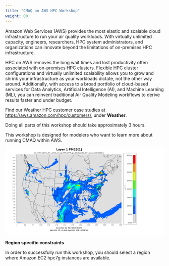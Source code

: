 ```yaml
---
title: "CMAQ on AWS HPC Workshop"
weight: 00
---
```


Amazon Web Services (AWS) provides the most elastic and scalable cloud infrastructure to run your air quality workloads. With virtually unlimited capacity, engineers, researchers, HPC system administrators, and organizations can innovate beyond the limitations of on-premises HPC infrastructure.

HPC on AWS removes the long wait times and lost productivity often associated with on-premises HPC clusters. Flexible HPC cluster configurations and virtually unlimited scalability allows you to grow and shrink your infrastructure as your workloads dictate, not the other way around. Additionally, with access to a broad portfolio of cloud-based services for Data Analytics, Artificial Intelligence (AI), and Machine Learning (ML), you can reinvent traditional Air Quality Modeling workflows to derive results faster and under budget.

Find our Weather HPC customer case studies at https://aws.amazon.com/hpc/customers/, under **Weather**.

Doing all parts of this workshop should take approximately 3 hours.

This workshop is designed for modelers who want to learn more about running CMAQ within AWS.

![Surface temperature](static/images/0-PM25_VERDI.gif)

**Region specific constraints**

In order to successfully run this workshop, you should select a region where Amazon EC2 hpc7g instances are available.
